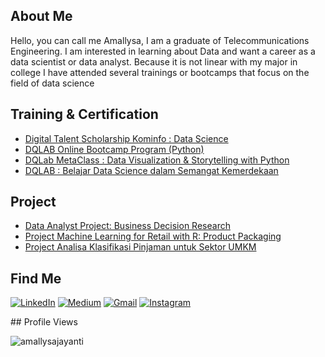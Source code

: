 ## About Me 
Hello, you can call me Amallysa, I am a graduate of Telecommunications Engineering. I am interested in learning about Data and want a career as a data scientist or data analyst. Because it is not linear with my major in college I have attended several trainings or bootcamps that focus on the field of data science
## Training & Certification
- [Digital Talent Scholarship Kominfo : Data Science](https://github.com/amallysajayanti/Digital-Talent-Scholarship-Kominfo-Data-Science)
- [DQLAB Online Bootcamp Program (Python)]()
- [DQLab MetaClass : Data Visualization & Storytelling with Python](https://github.com/amallysajayanti/DQLab-MetaClass-Data-Visualization-Storytelling-with-Python)
- [DQLAB : Belajar Data Science dalam Semangat Kemerdekaan](https://github.com/amallysajayanti/DQLAB-Belajar-Data-Science-dalam-Semangat-Kemerdekaan)  
## Project
- [Data Analyst Project: Business Decision Research](https://github.com/amallysajayanti/Data-Analyst-Project-Business-Decision-Research) 
- [Project Machine Learning for Retail with R: Product Packaging](https://github.com/amallysajayanti/Project-Machine-Learning-for-Retail-with-R-Product-Packaging)
- [Project Analisa Klasifikasi Pinjaman untuk Sektor UMKM](https://github.com/amallysajayanti/Project-Analisa-Klasifikasi-Pinjaman-untuk-Sektor-UMKM)
## Find Me
<p>
  <a href="https://www.linkedin.com/in/amallysajayanti" target="_blank"><img alt="LinkedIn" src="https://img.shields.io/badge/linkedin-%230077B5.svg?&style=for-the-badge&logo=linkedin&logoColor=white" /></a>  
  <a href="https://medium.com/@amallysaja" target="_blank"><img alt="Medium" src="https://img.shields.io/badge/medium-%2312100E.svg?&style=for-the-badge&logo=medium&logoColor=white" /></a>  
  <a href="mailto:amallysaj0@gmail.com" target="_blank"><img alt="Gmail" src="https://img.shields.io/badge/gmail-D14836?&style=for-the-badge&logo=gmail&logoColor=white"/></a>    
  <a href="https://www.instagram.com/amallysaja" target="_blank"><img alt="Instagram" src="https://img.shields.io/badge/instagram-%23E4405F.svg?&style=for-the-badge&logo=instagram&logoColor=white" /></a> 
</p>
## Profile Views
<p> <img src="https://komarev.com/ghpvc/?username=amallysajayanti" alt="amallysajayanti" /> </p>
